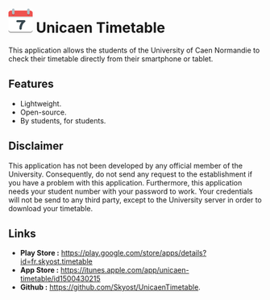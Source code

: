 # <img src="https://github.com/Skyost/UnicaenTimetable/blob/master/icon.svg" height="48px" width="48px" title="Icon" alt="Icon"/> Unicaen Timetable
This application allows the students of the University of Caen Normandie to check their timetable directly from their smartphone or tablet.

<!-- https://icon.kitchen/i/H4sIAAAAAAAAAz1Ouw7CMAz8F7N2gAGGrsxISHRDDE7juFGTuiQpCFX9d5IWsVjn071meKGbKEI9g8bQNx15gtqgi1SB4eYz5hesRyaoQPFZnITM7I7tSbX7zBm%2BotZ24JKRZIT6cKwgWO7SBpWkJH7DjszKLsV3wdj%2FuxTfOlzL4nOyoXWlL5U5%2BqfJHi96cmXtHXDQQazOIisx3zcpeCxfwLeNq9AAAAA%3D --->

## Features
- Lightweight.
- Open-source.
- By students, for students.

## Disclaimer
This application has not been developed by any official member of the University. Consequently, do not send any request to the establishment if you have a problem with this application.
Furthermore, this application needs your student number with your password to work. Your credentials will not be send to any third party, except to the University server in order to download your timetable.

## Links

- **Play Store :** https://play.google.com/store/apps/details?id=fr.skyost.timetable
- **App Store :** https://itunes.apple.com/app/unicaen-timetable/id1500430215
- **Github :** https://github.com/Skyost/UnicaenTimetable.
